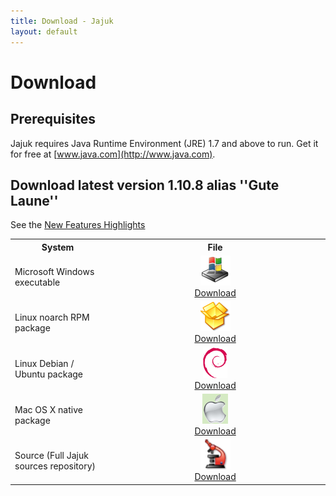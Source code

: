 ```yaml
---
title: Download - Jajuk
layout: default
---
```


# Download

## Prerequisites

Jajuk requires Java Runtime Environment (JRE) 1.7 and above to run. Get it for free at [www.java.com](http://www.java.com). 

## Download latest version 1.10.8 alias ''Gute Laune''
See the [New Features Highlights](/new_features.html)

<a name="installation_guides"></a>

<table border="0" cellpadding="20" cellspacing="5">
<tr>
	<th width="30%">System</th><th>File</th>
</tr>
<tr>
	<td>Microsoft Windows executable</td>
	<td style="text-align:center">
		 <a href="http://sourceforge.net/projects/jajuk/files/jajuk/1.10.8/jajuk-1.10.8-setup.exe" title="jajuk-1.10.8-setup.exe" >
		 <img alt="Image:download_win.png" src="/images/download_win.png" width="48" height="48" border="0" /><br/>Download</a>
	</td>
</tr>
<tr>
	<td>Linux noarch RPM package</td>
	<td style="text-align:center">
		<a href="http://sourceforge.net/projects/jajuk/files/jajuk/1.10.8/jajuk-1.10.8-1.noarch.rpm" title="jajuk-1.10.8-1.noarch.rpm" >
		<img alt="Image:download_rpm.png" src="/images/download_rpm.png" width="48" height="48" border="0" /><br/>Download</a>
	</td>
</tr>
<tr>
	<td>Linux Debian / Ubuntu package</td>
	<td style="text-align:center">
		<a href="http://sourceforge.net/projects/jajuk/files/jajuk/1.10.8/jajuk_1.10.8-3_all.deb" title="jajuk_1.10.8-3_all.deb" >
		<img alt="Image:download_deb.png" src="/images/download_deb.png" width="39" height="49" border="0" /><br/>Download</a>
	</td>
</tr>
<tr>
	<td>Mac OS X native package</td>
	<td style="text-align:center">
		<a href="http://sourceforge.net/projects/jajuk/files/jajuk/1.10.8/jajuk-macos-1.10.8.zip"  title="jajuk-macos-1.10.8.zip" >
		<img alt="Image:osx.png" src="/images/download_osx.png" width="41" height="48" border="0" /><br/>Download</a>
	</td>	
</tr>
<tr>
	<td>Source (Full Jajuk sources repository)</td>
	<td style="text-align:center">
	 	<a href="http://sourceforge.net/projects/jajuk/files/jajuk/1.10.8/jajuk-sources-1.10.8.zip" title="jajuk-sources-1.10.8.zip" >
		<img alt="Image:Download_sources.png" src="/images/download_sources.png" width="48" height="48" border="0" /><br/>Download</a>
	</td>	
</tr>
</table>


